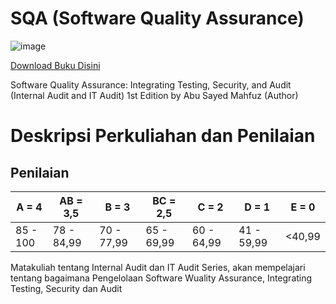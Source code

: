 # SQA (Software Quality Assurance)
![image](https://github.com/rplulbi/SQA/assets/15622730/79493868-be0d-4335-bcb7-d4690b280340)

[Download Buku Disini](https://www.amazon.com/Software-Quality-Assurance-Integrating-Security/dp/1498735533)

Software Quality Assurance: Integrating Testing, Security, and Audit (Internal Audit and IT Audit) 1st Edition
by Abu Sayed Mahfuz (Author)

# Deskripsi Perkuliahan dan Penilaian
## Penilaian 
| A = 4 | AB = 3,5 | B = 3 | BC = 2,5 |C = 2 |D = 1 | E = 0|
| -------- | -------- | -------- | -------- |-------- |-------- |-------- |
| 85 - 100 | 78 - 84,99 | 70 - 77,99 | 65 - 69,99 | 60 - 64,99 | 41 - 59,99 | <40,99|

Matakuliah tentang Internal Audit dan IT Audit Series, akan mempelajari tentang bagaimana Pengelolaan Software Wuality Assurance, Integrating Testing, Security dan Audit
